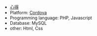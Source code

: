 #

- [心得](https://docs.google.com/document/d/1dBurBL9p35-Ckq_OfJ1IuG065qsMkDkq/edit)
- Platform: [Cordova](https://cordova.apache.org/docs/en/latest/)
- Programming language: PHP, Javascript
- Database: MySQL
- other: Html, Css
